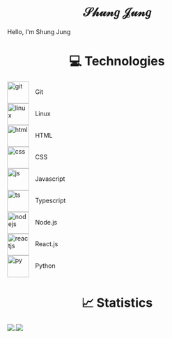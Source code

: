 <h1 align="center"> 𝒮𝒽𝓊𝓃𝑔 𝒥𝓊𝓃𝑔 </h1>
Hello, I'm Shung Jung

<h1 align="center"> 💻 Technologies </h1>
<p align="left"> 
    <img align="center" alt="git" width="50px" style="padding-right:10px;" src="https://cdn.jsdelivr.net/gh/devicons/devicon/icons/git/git-original.svg" /> Git
    </br>
    <img align="center" alt="linux" width="50px" style="padding-right:10px;" src="https://cdn.jsdelivr.net/gh/devicons/devicon/icons/linux/linux-original.svg" /> Linux
    </br>
    <img align="center" alt="html" width="50px" style="padding-right:10px;" src="https://cdn.jsdelivr.net/gh/devicons/devicon/icons/html5/html5-plain.svg" /> HTML
    </br>
    <img align="center" alt="css" width="50px" style="padding-right:10px;" src="https://cdn.jsdelivr.net/gh/devicons/devicon/icons/css3/css3-plain.svg" /> CSS
    </br>
    <img align="center" alt="js" width="50px" style="padding-right:10px;" src="https://cdn.jsdelivr.net/gh/devicons/devicon/icons/javascript/javascript-plain.svg" /> Javascript
    </br>
    <img align="center" alt="ts" width="50px" style="padding-right:10px;" src="https://cdn.jsdelivr.net/gh/devicons/devicon/icons/typescript/typescript-plain.svg" /> Typescript
    </br>
    <img align="center" alt="nodejs" width="50px" style="padding-right:10px;" src="https://cdn.jsdelivr.net/gh/devicons/devicon/icons/nodejs/nodejs-original.svg" /> Node.js
    </br>
    <img align="center" alt="reactjs" width="50px" style="padding-right:10px;" src="https://cdn.jsdelivr.net/gh/devicons/devicon/icons/react/react-original.svg" /> React.js
    </br>
    <img align="center" alt="py" width="50px" style="padding-right:10px;" src="https://cdn.jsdelivr.net/gh/devicons/devicon/icons/python/python-original.svg" /> Python
</p
    
</br>

<h1 align="center"> 📈 Statistics </h1>
<a href="https://github.com/shungjung">
    <img align="center" src="https://github-readme-stats.vercel.app/api?username=shungjung&show_icons=true&theme=gruvbox" />
</a>
<a href="https://github.com/shungjung">
    <img align="center" src="https://github-readme-stats.vercel.app/api/top-langs/?username=shungjung&theme=gruvbox&layout=compact" />
</a>
